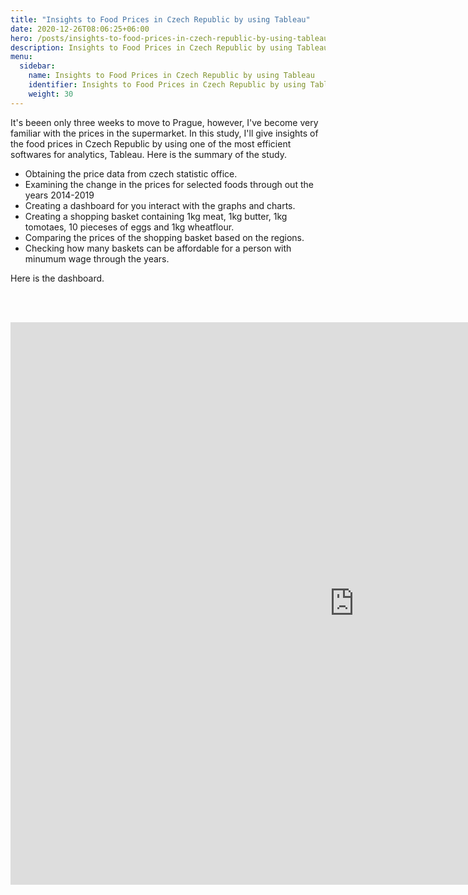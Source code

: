```yaml
---
title: "Insights to Food Prices in Czech Republic by using Tableau"
date: 2020-12-26T08:06:25+06:00
hero: /posts/insights-to-food-prices-in-czech-republic-by-using-tableau/tableau.jpg
description: Insights to Food Prices in Czech Republic by using Tableau
menu:
  sidebar:
    name: Insights to Food Prices in Czech Republic by using Tableau
    identifier: Insights to Food Prices in Czech Republic by using Tableau
    weight: 30
---
```

It's beeen only three weeks to move to Prague, however, I've become very familiar with the prices in the supermarket. In this study, I'll give insights of the food prices in Czech Republic by using one of the most efficient softwares for analytics, Tableau. Here is the summary of the study.

- Obtaining the price data from czech statistic office.
- Examining the change in the prices for selected foods through out the years 2014-2019
- Creating a dashboard for you interact with the graphs and charts.
- Creating a shopping basket containing 1kg meat, 1kg butter, 1kg tomotaes, 10 pieceses of eggs and 1kg wheatflour.
- Comparing the prices of the shopping basket based on the regions.
- Checking how many baskets can be affordable for a person with minumum wage through the years.

Here is the dashboard. 

<br/><br/>
 <iframe seamless frameborder="0" src="https://public.tableau.com/views/InsightofFoodPricesinCzechRepublicbyUsingTableau1100x800/Story1?:showVizHome=no&:embed=true"
 width="1100" height="900"></iframe>
